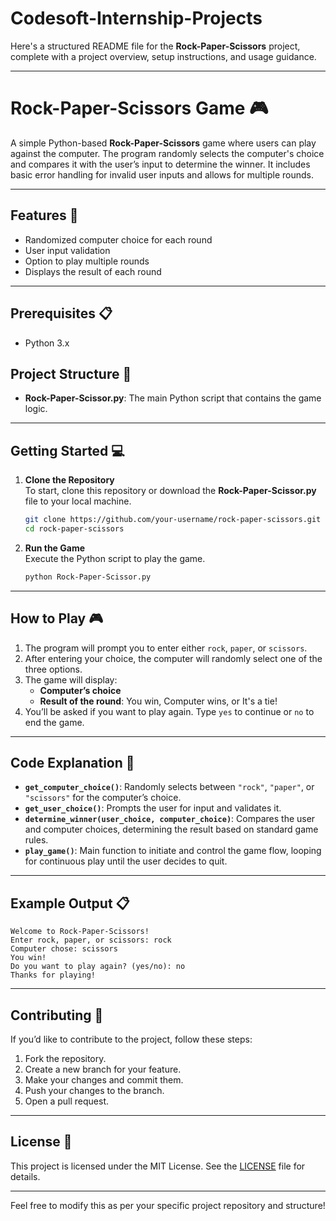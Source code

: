 # Codesoft-Internship-Projects

Here's a structured README file for the **Rock-Paper-Scissors** project, complete with a project overview, setup instructions, and usage guidance.

---

# Rock-Paper-Scissors Game 🎮

A simple Python-based **Rock-Paper-Scissors** game where users can play against the computer. The program randomly selects the computer's choice and compares it with the user’s input to determine the winner. It includes basic error handling for invalid user inputs and allows for multiple rounds.

---

## Features 🚀
- Randomized computer choice for each round
- User input validation
- Option to play multiple rounds
- Displays the result of each round

---

## Prerequisites 📋
- Python 3.x

## Project Structure 📂
- **Rock-Paper-Scissor.py**: The main Python script that contains the game logic.

---

## Getting Started 💻

1. **Clone the Repository**  
   To start, clone this repository or download the **Rock-Paper-Scissor.py** file to your local machine.
   
   ```bash
   git clone https://github.com/your-username/rock-paper-scissors.git
   cd rock-paper-scissors
   ```

2. **Run the Game**  
   Execute the Python script to play the game.  
   
   ```bash
   python Rock-Paper-Scissor.py
   ```

---

## How to Play 🎮

1. The program will prompt you to enter either `rock`, `paper`, or `scissors`.
2. After entering your choice, the computer will randomly select one of the three options.
3. The game will display:
   - **Computer’s choice**
   - **Result of the round**: You win, Computer wins, or It's a tie!
4. You’ll be asked if you want to play again. Type `yes` to continue or `no` to end the game.

---

## Code Explanation 🧩

- **`get_computer_choice()`**: Randomly selects between `"rock"`, `"paper"`, or `"scissors"` for the computer’s choice.
- **`get_user_choice()`**: Prompts the user for input and validates it.
- **`determine_winner(user_choice, computer_choice)`**: Compares the user and computer choices, determining the result based on standard game rules.
- **`play_game()`**: Main function to initiate and control the game flow, looping for continuous play until the user decides to quit.

---

## Example Output 📋

```plaintext
Welcome to Rock-Paper-Scissors!
Enter rock, paper, or scissors: rock
Computer chose: scissors
You win!
Do you want to play again? (yes/no): no
Thanks for playing!
```

---

## Contributing 🤝
If you’d like to contribute to the project, follow these steps:

1. Fork the repository.
2. Create a new branch for your feature.
3. Make your changes and commit them.
4. Push your changes to the branch.
5. Open a pull request.

---

## License 📜
This project is licensed under the MIT License. See the [LICENSE](LICENSE) file for details.

---

Feel free to modify this as per your specific project repository and structure!

